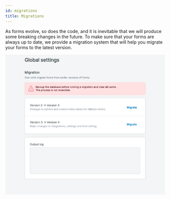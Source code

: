 ```yaml
---
id: migrations
title: Migrations
---
```


As forms evolve, so does the code, and it is inevitable that we will produce some breaking changes in the future. To make sure that your forms are always up to date, we provide a migration system that will help you migrate your forms to the latest version.

![Migrations screen](/img/forms/migrations.webp)
